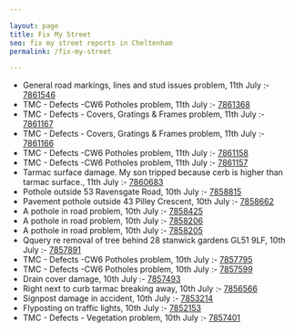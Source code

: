 ```yaml
---

layout: page
title: Fix My Street
seo: fix my street reports in Cheltenham
permalink: /fix-my-street

---
```


<!-- fix_marker starts -->

- General road markings, lines and stud issues problem, 11th July :- [7861546](https://www.fixmystreet.com/report/7861546)
- TMC - Defects -CW6 Potholes  problem, 11th July :- [7861368](https://www.fixmystreet.com/report/7861368)
- TMC - Defects - Covers, Gratings & Frames problem, 11th July :- [7861167](https://www.fixmystreet.com/report/7861167)
- TMC - Defects - Covers, Gratings & Frames problem, 11th July :- [7861166](https://www.fixmystreet.com/report/7861166)
- TMC - Defects -CW6 Potholes  problem, 11th July :- [7861158](https://www.fixmystreet.com/report/7861158)
- TMC - Defects -CW6 Potholes  problem, 11th July :- [7861157](https://www.fixmystreet.com/report/7861157)
- Tarmac surface damage. My son tripped because cerb is higher than tarmac surface., 11th July :- [7860683](https://www.fixmystreet.com/report/7860683)
- Pothole outside 53 Ravensgate Road, 10th July :- [7858815](https://www.fixmystreet.com/report/7858815)
- Pavement pothole outside 43 Pilley Crescent, 10th July :- [7858662](https://www.fixmystreet.com/report/7858662)
- A pothole in road problem, 10th July :- [7858425](https://www.fixmystreet.com/report/7858425)
- A pothole in road problem, 10th July :- [7858206](https://www.fixmystreet.com/report/7858206)
- A pothole in road problem, 10th July :- [7858205](https://www.fixmystreet.com/report/7858205)
- Qquery re removal of tree behind 28 stanwick gardens GL51 9LF, 10th July :- [7857891](https://www.fixmystreet.com/report/7857891)
- TMC - Defects -CW6 Potholes  problem, 10th July :- [7857795](https://www.fixmystreet.com/report/7857795)
- TMC - Defects -CW6 Potholes  problem, 10th July :- [7857599](https://www.fixmystreet.com/report/7857599)
- Drain cover damage, 10th July :- [7857493](https://www.fixmystreet.com/report/7857493)
- Right next to curb tarmac breaking away, 10th July :- [7856566](https://www.fixmystreet.com/report/7856566)
- Signpost damage in accident, 10th July :- [7853214](https://www.fixmystreet.com/report/7853214)
- Flyposting on traffic lights, 10th July :- [7852153](https://www.fixmystreet.com/report/7852153)
- TMC - Defects - Vegetation problem, 10th July :- [7857401](https://www.fixmystreet.com/report/7857401)

<!-- fix_marker ends -->